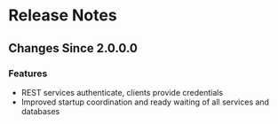 # Release Notes

## Changes Since 2.0.0.0

### Features

*   REST services authenticate, clients provide credentials
*   Improved startup coordination and ready waiting of all services and databases

